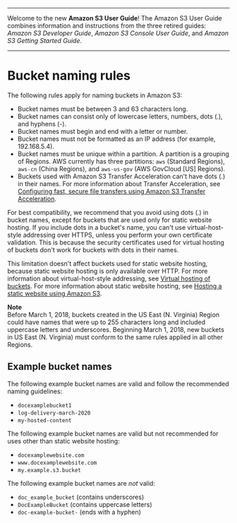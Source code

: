 --------

Welcome to the new **Amazon S3 User Guide**\! The Amazon S3 User Guide combines information and instructions from the three retired guides: *Amazon S3 Developer Guide*, *Amazon S3 Console User Guide*, and *Amazon S3 Getting Started Guide*\.

--------

# Bucket naming rules<a name="bucketnamingrules"></a>

The following rules apply for naming buckets in Amazon S3:
+ Bucket names must be between 3 and 63 characters long\.
+ Bucket names can consist only of lowercase letters, numbers, dots \(\.\), and hyphens \(\-\)\.
+ Bucket names must begin and end with a letter or number\.
+ Bucket names must not be formatted as an IP address \(for example, 192\.168\.5\.4\)\.
+ Bucket names must be unique within a partition\. A partition is a grouping of Regions\. AWS currently has three partitions: `aws` \(Standard Regions\), `aws-cn` \(China Regions\), and `aws-us-gov` \(AWS GovCloud \[US\] Regions\)\.
+ Buckets used with Amazon S3 Transfer Acceleration can't have dots \(\.\) in their names\. For more information about Transfer Acceleration, see [Configuring fast, secure file transfers using Amazon S3 Transfer Acceleration](transfer-acceleration.md)\.

For best compatibility, we recommend that you avoid using dots \(\.\) in bucket names, except for buckets that are used only for static website hosting\. If you include dots in a bucket's name, you can't use virtual\-host\-style addressing over HTTPS, unless you perform your own certificate validation\. This is because the security certificates used for virtual hosting of buckets don't work for buckets with dots in their names\. 

This limitation doesn't affect buckets used for static website hosting, because static website hosting is only available over HTTP\. For more information about virtual\-host\-style addressing, see [Virtual hosting of buckets](VirtualHosting.md)\. For more information about static website hosting, see [Hosting a static website using Amazon S3](WebsiteHosting.md)\.

**Note**  
Before March 1, 2018, buckets created in the US East \(N\. Virginia\) Region could have names that were up to 255 characters long and included uppercase letters and underscores\. Beginning March 1, 2018, new buckets in US East \(N\. Virginia\) must conform to the same rules applied in all other Regions\.

## Example bucket names<a name="bucket-names"></a>

The following example bucket names are valid and follow the recommended naming guidelines:
+ `docexamplebucket1`
+ `log-delivery-march-2020`
+ `my-hosted-content`

The following example bucket names are valid but not recommended for uses other than static website hosting:
+ `docexamplewebsite.com`
+ `www.docexamplewebsite.com`
+ `my.example.s3.bucket`

The following example bucket names are *not* valid:
+ `doc_example_bucket` \(contains underscores\)
+ `DocExampleBucket` \(contains uppercase letters\)
+ `doc-example-bucket-` \(ends with a hyphen\)